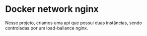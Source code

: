 # Docker network nginx

Nesse projeto, criamos uma api que possui duas instâncias, sendo controladas por um load-ballance nginx.
